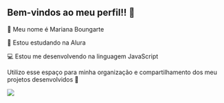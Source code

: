 ## Bem-vindos ao meu perfil!! 💓

💁 Meu nome é Mariana Boungarte 

📓 Estou estudando na Alura 

💻 Estou me desenvolvendo na linguagem JavaScript

Utilizo esse espaço para minha organização e compartilhamento dos meu projetos desenvolvidos 🔔


![](https://tenor.com/pt-BR/view/lilo-and-stitch-angel-love-flying-kiss-heart-gif-14954191)
